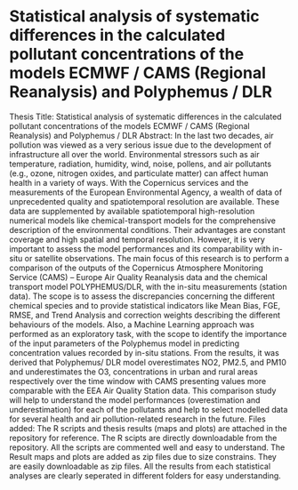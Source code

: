 # Statistical analysis of systematic differences in the calculated pollutant concentrations of the models ECMWF / CAMS (Regional Reanalysis) and Polyphemus / DLR


Thesis Title: Statistical analysis of systematic differences in the calculated pollutant concentrations of the models ECMWF / CAMS (Regional Reanalysis) and Polyphemus / DLR
Abstract: 
In the last two decades, air pollution was viewed as a very serious issue due to the development of infrastructure all over the world. Environmental stressors such as air temperature, radiation, humidity, wind, noise, pollens, and air pollutants (e.g., ozone, nitrogen oxides, and particulate matter) can affect human health in a variety of ways. With the Copernicus services and the measurements of the European Environmental Agency, a wealth of data of unprecedented quality and spatiotemporal resolution are available. These data are supplemented by available spatiotemporal high-resolution numerical models like chemical-transport models for the comprehensive description of the environmental conditions. Their advantages are constant coverage and high spatial and temporal resolution. However, it is very important to assess the model performances and its comparability with in-situ or satellite observations. The main focus of this research is to perform a comparison of the outputs of the Copernicus Atmosphere Monitoring Service (CAMS) – Europe Air Quality Reanalysis data and the chemical transport model POLYPHEMUS/DLR, with the in-situ measurements (station data). The scope is to assess the discrepancies concerning the different chemical species and to provide statistical indicators like Mean Bias, FGE, RMSE, and Trend Analysis and correction weights describing the different behaviours of the models. Also, a Machine Learning approach was performed as an exploratory task, with the scope to identify the importance of the input parameters of the Polyphemus model in predicting concentration values recorded by in-situ stations. From the results, it was derived that Polyphemus/ DLR model overestimates NO2,  PM2.5, and PM10 and underestimates the O3, concentrations in urban and rural areas respectively over the time window with CAMS presenting values more comparable with the EEA Air Quality Station data.  This comparison study will help to understand the model performances (overestimation and underestimation) for each of the pollutants and help to select modelled data for several health and air pollution-related research in the future.
Files added:
The R scripts and thesis results (maps and plots) are attached in the repository for reference.
The R scipts are directly downloadable from the repository. All the scripts are commented well and easy to understand.
The Result maps and plots are added as zip files due to size constrains. They are easily downloadable as zip files. All the results from each statistical analyses are clearly seperated in different folders for easy understanding. 

